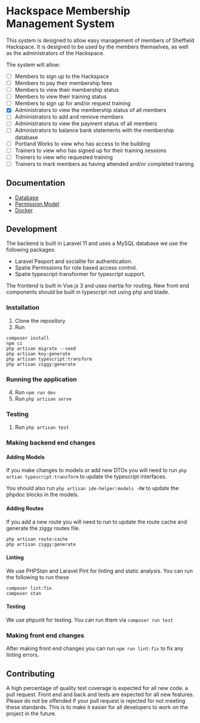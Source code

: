# Hackspace Membership Management System

This system is designed to allow easy management of members of Sheffield Hackspace. It is designed to be used by the
members themselves, as well as the administrators of the Hackspace.

The system will allow:

- [ ] Members to sign up to the Hackspace
- [ ] Members to pay their membership fees
- [ ] Members to view their membership status
- [ ] Members to view their training status
- [ ] Members to sign up for and/or request training
- [x] Administrators to view the membership status of all members
- [ ] Administrators to add and remove members
- [ ] Administrators to view the payment status of all members
- [ ] Administrators to balance bank statements with the membership database
- [ ] Portland Works to view who has access to the building
- [ ] Trainers to view who has signed up for their training sessions
- [ ] Trainers to view who requested training
- [ ] Trainers to mark members as having attended and/or completed training

## Documentation

* [Database](docs/database.md)
* [Permission Model](docs/permission-model.md)
* [Docker](docs/docker.md)

## Development

The backend is built in Laravel 11 and uses a MySQL database we use the following packages:

* Laravel Pasport and socialite for authentication.
* Spatie Permissions for role based access control.
* Spatie typescript-transformer for typescript support.

The frontend is built in Vue.js 3 and uses inertia for routing. New front end components should be built in typescript
not using php and blade.

### Installation

1. Clone the repository
2. Run

``` shell
composer install
npm ci
php artisan migrate --seed
php artisan key:generate
php artisan typescript:transform
php artisan ziggy:generate

```

### Running the application

4. Run `npm run dev`
9. Run `php artisan serve`

### Testing

1. Run `php artisan test`

### Making backend end changes

#### Adding Models

If you make changes to models or add new DTOs you will need to run `php artian typescript:transform` to update the
typescript interfaces.

You should also run `php artisan ide-helper:models -RW` to update the phpdoc blocks in the models.

#### Adding Routes

If you add a new route you will need to run to update the route cache and generate the ziggy routes file.

``` shell
php artisan route:cache
php artisan ziggy:generate
```

#### Linting

We use PHPStan and Laravel Pint for linting and static analysis. You can run the following to run these

``` shell
composer lint:fix
composer stan
```

#### Testing

We use phpunit for testing. You can run them via `composer run test`

### Making front end changes

After making front end changes you can run `npm run lint:fix` to fix any linting errors.

## Contributing

A high percentage of quality test coverage is expected for all new code.
a pull request.
Front end and back and tests are expected for all new features.
Please do not be offended if your pull request is rejected for not meeting these standards.
This is to make it easier for all developers to work on the project in the future.
